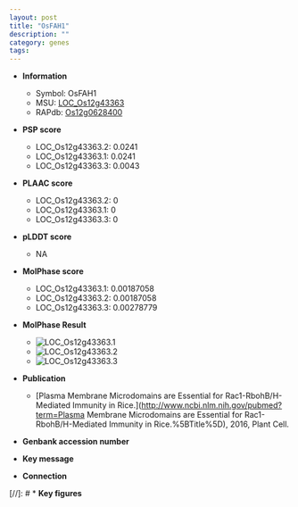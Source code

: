 ```yaml
---
layout: post
title: "OsFAH1"
description: ""
category: genes
tags: 
---
```


* **Information**  
    + Symbol: OsFAH1  
    + MSU: [LOC_Os12g43363](http://rice.plantbiology.msu.edu/cgi-bin/ORF_infopage.cgi?orf=LOC_Os12g43363)  
    + RAPdb: [Os12g0628400](http://rapdb.dna.affrc.go.jp/viewer/gbrowse_details/irgsp1?name=Os12g0628400)  

* **PSP score**  
    + LOC_Os12g43363.2: 0.0241 
    + LOC_Os12g43363.1: 0.0241 
    + LOC_Os12g43363.3: 0.0043 

* **PLAAC score**  
    + LOC_Os12g43363.2: 0 
    + LOC_Os12g43363.1: 0 
    + LOC_Os12g43363.3: 0 

* **pLDDT score**
    + NA


* **MolPhase score**
    + LOC_Os12g43363.1: 0.00187058
    + LOC_Os12g43363.2: 0.00187058
    + LOC_Os12g43363.3: 0.00278779

* **MolPhase Result**
    + ![LOC_Os12g43363.1](https://304243504.github.io/Pictures/LOC_Os12g/LOC_Os12g43363.1.png)
    + ![LOC_Os12g43363.2](https://304243504.github.io/Pictures/LOC_Os12g/LOC_Os12g43363.2.png)
    + ![LOC_Os12g43363.3](https://304243504.github.io/Pictures/LOC_Os12g/LOC_Os12g43363.3.png)

* **Publication**  
    + [Plasma Membrane Microdomains are Essential for Rac1-RbohB/H-Mediated Immunity in Rice.](http://www.ncbi.nlm.nih.gov/pubmed?term=Plasma Membrane Microdomains are Essential for Rac1-RbohB/H-Mediated Immunity in Rice.%5BTitle%5D), 2016, Plant Cell.

* **Genbank accession number**  

* **Key message**  

* **Connection**  

[//]: # * **Key figures**  


